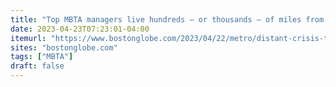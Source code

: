 ```yaml
---
title: "Top MBTA managers live hundreds — or thousands — of miles from the troubled system they’re trying to fix"
date: 2023-04-23T07:23:01-04:00
itemurl: "https://www.bostonglobe.com/2023/04/22/metro/distant-crisis-top-mbta-managers-live-hundreds-or-thousands-miles-troubled-system-theyre-trying-fix/"
sites: "bostonglobe.com"
tags: ["MBTA"]
draft: false
---
```


